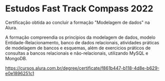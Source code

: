 # Estudos Fast Track Compass 2022

Certificação obtida ao concluir a formação "Modelagem de dados" na Alura. 

A formação compreendia os principios da modelagem de dados, modelo Entidade-Relacionamento, banco de dados relacionais, atividades práticas de modelagem de bancos e esquemas, além de exercicios práticos de consultas a bancos relacionais e não-relacionais, utilizando MySQL e MongoDB. 

https://cursos.alura.com.br/degree/certificate/f861b447-b118-4d8e-b629-e0e1896251c1
